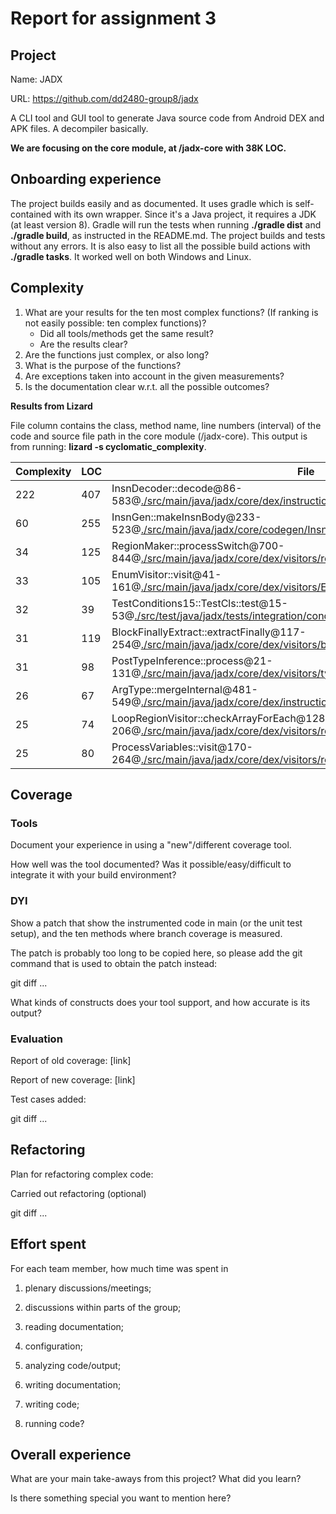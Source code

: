 # Report for assignment 3

## Project

Name: JADX

URL: https://github.com/dd2480-group8/jadx

A CLI tool and GUI tool to generate  Java source code from Android DEX and APK files. A decompiler basically.

**We are focusing on the core module, at /jadx-core with 38K LOC.**

## Onboarding experience

The project builds easily and as documented. It uses gradle which is self-contained with its own wrapper. Since it's a Java project, it requires a JDK (at least version 8). Gradle will run the tests when running **./gradle dist** and **./gradle build**, as instructed in the README.md. The project builds and tests without any errors. It is also easy to list all the possible build actions with **./gradle tasks**. It worked well on both Windows and Linux. 

## Complexity

1. What are your results for the ten most complex functions? (If ranking
is not easily possible: ten complex functions)?
   * Did all tools/methods get the same result?
   * Are the results clear?
2. Are the functions just complex, or also long?
3. What is the purpose of the functions?
4. Are exceptions taken into account in the given measurements?
5. Is the documentation clear w.r.t. all the possible outcomes?

**Results from Lizard**

File column contains the class, method name, line numbers (interval) of the code and source file path in the core module (/jadx-core). This output is from running: **lizard -s cyclomatic_complexity**.

| Complexity | LOC | File  | 
|---|---|---|
| 222 | 407 | InsnDecoder::decode@86-583@[./src/main/java/jadx/core/dex/instructions/InsnDecoder.java](./jadx-core/src/main/java/jadx/core/dex/instructions/InsnDecoder.java) |
| 60 | 255 | InsnGen::makeInsnBody@233-523@[./src/main/java/jadx/core/codegen/InsnGen.java](./jadx-core/src/main/java/jadx/core/codegen/InsnGen.java) |
| 34 | 125 | RegionMaker::processSwitch@700-844@[./src/main/java/jadx/core/dex/visitors/regions/RegionMaker.java](./jadx-core/src/main/java/jadx/core/dex/visitors/regions/RegionMaker.java) |
| 33 | 105 | EnumVisitor::visit@41-161@[./src/main/java/jadx/core/dex/visitors/EnumVisitor.java](./jadx-core/src/main/java/jadx/core/dex/visitors/EnumVisitor.java) |
| 32 | 39 | TestConditions15::TestCls::test@15-53@[./src/test/java/jadx/tests/integration/conditions/TestConditions15.java](./jadx-core/src/test/java/jadx/tests/integration/conditions/TestConditions15.java) |
| 31 | 119 | BlockFinallyExtract::extractFinally@117-254@[./src/main/java/jadx/core/dex/visitors/blocksmaker/BlockFinallyExtract.java](./jadx-core/src/main/java/jadx/core/dex/visitors/blocksmaker/BlockFinallyExtract.java) |
| 31 | 98 | PostTypeInference::process@21-131@[./src/main/java/jadx/core/dex/visitors/typeinference/PostTypeInference.java](./jadx-core/src/main/java/jadx/core/dex/visitors/typeinference/PostTypeInference.java) |
| 26 | 67 | ArgType::mergeInternal@481-549@[./src/main/java/jadx/core/dex/instructions/args/ArgType.java](./jadx-core/src/main/java/jadx/core/dex/instructions/args/ArgType.java) |
| 25 | 74 | LoopRegionVisitor::checkArrayForEach@128-206@[./src/main/java/jadx/core/dex/visitors/regions/LoopRegionVisitor.java](./jadx-core/src/main/java/jadx/core/dex/visitors/regions/LoopRegionVisitor.java) |
| 25 | 80 | ProcessVariables::visit@170-264@[./src/main/java/jadx/core/dex/visitors/regions/ProcessVariables.java](./jadx-core/src/main/java/jadx/core/dex/visitors/regions/ProcessVariables.java) |

## Coverage

### Tools

Document your experience in using a "new"/different coverage tool.

How well was the tool documented? Was it possible/easy/difficult to
integrate it with your build environment?

### DYI

Show a patch that show the instrumented code in main (or the unit
test setup), and the ten methods where branch coverage is measured.

The patch is probably too long to be copied here, so please add
the git command that is used to obtain the patch instead:

git diff ...

What kinds of constructs does your tool support, and how accurate is
its output?

### Evaluation

Report of old coverage: [link]

Report of new coverage: [link]

Test cases added:

git diff ...

## Refactoring

Plan for refactoring complex code:

Carried out refactoring (optional)

git diff ...

## Effort spent

For each team member, how much time was spent in

1. plenary discussions/meetings;

2. discussions within parts of the group;

3. reading documentation;

4. configuration;

5. analyzing code/output;

6. writing documentation;

7. writing code;

8. running code?

## Overall experience

What are your main take-aways from this project? What did you learn?

Is there something special you want to mention here?
